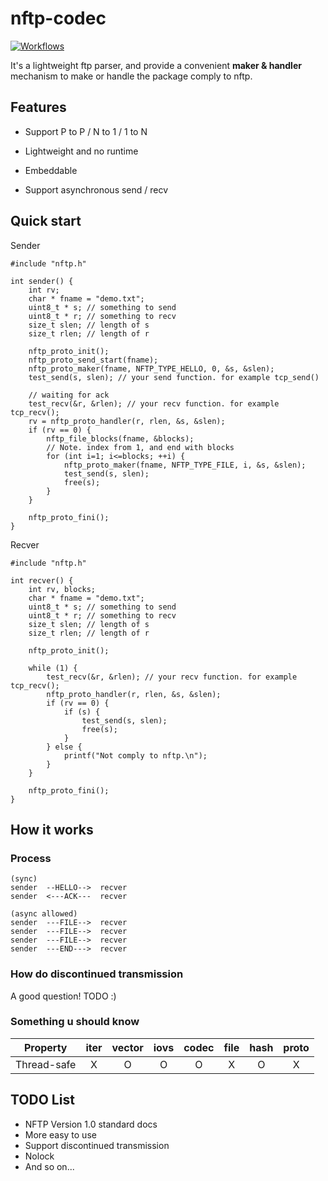 # nftp-codec

[![Workflows](https://github.com/nanomq/nftp-codec/actions/workflows/test.yml/badge.svg)](https://github.com/nanomq/nftp-codec/actions)

It's a lightweight ftp parser, and provide a convenient **maker & handler** mechanism to make or handle the package comply to nftp.

## Features

* Support P to P / N to 1 / 1 to N

* Lightweight and no runtime

* Embeddable

* Support asynchronous send / recv

## Quick start

Sender

```
#include "nftp.h"

int sender() {
	int rv;
	char * fname = "demo.txt";
	uint8_t * s; // something to send
	uint8_t * r; // something to recv
	size_t slen; // length of s
	size_t rlen; // length of r

	nftp_proto_init();
	nftp_proto_send_start(fname);
	nftp_proto_maker(fname, NFTP_TYPE_HELLO, 0, &s, &slen);
	test_send(s, slen); // your send function. for example tcp_send()

	// waiting for ack
	test_recv(&r, &rlen); // your recv function. for example tcp_recv();
	rv = nftp_proto_handler(r, rlen, &s, &slen);
	if (rv == 0) {
		nftp_file_blocks(fname, &blocks);
		// Note. index from 1, and end with blocks
		for (int i=1; i<=blocks; ++i) {
			nftp_proto_maker(fname, NFTP_TYPE_FILE, i, &s, &slen);
			test_send(s, slen);
			free(s);
		}
	}

	nftp_proto_fini();
}
```

Recver

```
#include "nftp.h"

int recver() {
	int rv, blocks;
	char * fname = "demo.txt";
	uint8_t * s; // something to send
	uint8_t * r; // something to recv
	size_t slen; // length of s
	size_t rlen; // length of r

	nftp_proto_init();

	while (1) {
		test_recv(&r, &rlen); // your recv function. for example tcp_recv();
		nftp_proto_handler(r, rlen, &s, &slen);
		if (rv == 0) {
			if (s) {
				test_send(s, slen);
				free(s);
			}
		} else {
			printf("Not comply to nftp.\n");
		}
	}

	nftp_proto_fini();
}
```

## How it works

### Process

```
(sync)
sender  --HELLO-->  recver
sender  <---ACK---  recver

(async allowed)
sender  ---FILE-->  recver
sender  ---FILE-->  recver
sender  ---FILE-->  recver
sender  ---END--->  recver
```

### How do discontinued transmission

A good question! TODO :)

### Something u should know

|  Property   | iter | vector | iovs | codec | file | hash | proto |
| :---------: | :--: | :----: | :--: | :---: | :--: | :--: | :---: |
| Thread-safe |  X   |   O    |  O   |   O   |  X   |  O   |   X   |

## TODO List

* NFTP Version 1.0 standard docs
* More easy to use
* Support discontinued transmission
* Nolock
* And so on...

